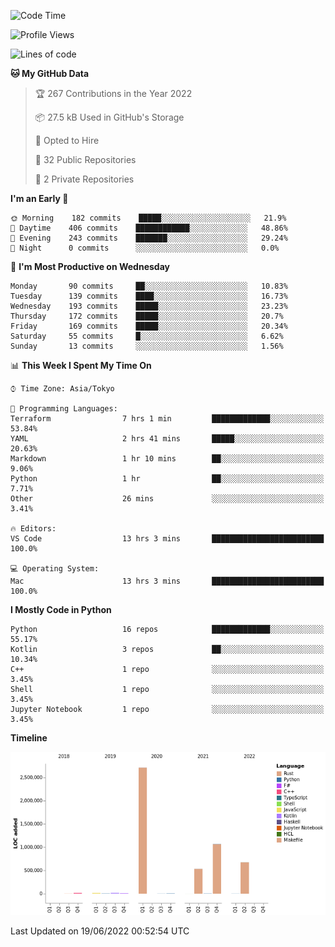 <!--START_SECTION:waka-->
![Code Time](http://img.shields.io/badge/Code%20Time-0%20secs-blue)

![Profile Views](http://img.shields.io/badge/Profile%20Views-5-blue)

![Lines of code](https://img.shields.io/badge/From%20Hello%20World%20I%27ve%20Written-5%20Million%20lines%20of%20code-blue)

**🐱 My GitHub Data** 

> 🏆 267 Contributions in the Year 2022
 > 
> 📦 27.5 kB Used in GitHub's Storage 
 > 
> 💼 Opted to Hire
 > 
> 📜 32 Public Repositories 
 > 
> 🔑 2 Private Repositories  
 > 
**I'm an Early 🐤** 

```text
🌞 Morning    182 commits    █████░░░░░░░░░░░░░░░░░░░░   21.9% 
🌆 Daytime    406 commits    ████████████░░░░░░░░░░░░░   48.86% 
🌃 Evening    243 commits    ███████░░░░░░░░░░░░░░░░░░   29.24% 
🌙 Night      0 commits      ░░░░░░░░░░░░░░░░░░░░░░░░░   0.0%

```
📅 **I'm Most Productive on Wednesday** 

```text
Monday       90 commits     ██░░░░░░░░░░░░░░░░░░░░░░░   10.83% 
Tuesday      139 commits    ████░░░░░░░░░░░░░░░░░░░░░   16.73% 
Wednesday    193 commits    █████░░░░░░░░░░░░░░░░░░░░   23.23% 
Thursday     172 commits    █████░░░░░░░░░░░░░░░░░░░░   20.7% 
Friday       169 commits    █████░░░░░░░░░░░░░░░░░░░░   20.34% 
Saturday     55 commits     █░░░░░░░░░░░░░░░░░░░░░░░░   6.62% 
Sunday       13 commits     ░░░░░░░░░░░░░░░░░░░░░░░░░   1.56%

```


📊 **This Week I Spent My Time On** 

```text
⌚︎ Time Zone: Asia/Tokyo

💬 Programming Languages: 
Terraform                7 hrs 1 min         █████████████░░░░░░░░░░░░   53.84% 
YAML                     2 hrs 41 mins       █████░░░░░░░░░░░░░░░░░░░░   20.63% 
Markdown                 1 hr 10 mins        ██░░░░░░░░░░░░░░░░░░░░░░░   9.06% 
Python                   1 hr                ██░░░░░░░░░░░░░░░░░░░░░░░   7.71% 
Other                    26 mins             ░░░░░░░░░░░░░░░░░░░░░░░░░   3.41%

🔥 Editors: 
VS Code                  13 hrs 3 mins       █████████████████████████   100.0%

💻 Operating System: 
Mac                      13 hrs 3 mins       █████████████████████████   100.0%

```

**I Mostly Code in Python** 

```text
Python                   16 repos            █████████████░░░░░░░░░░░░   55.17% 
Kotlin                   3 repos             ██░░░░░░░░░░░░░░░░░░░░░░░   10.34% 
C++                      1 repo              ░░░░░░░░░░░░░░░░░░░░░░░░░   3.45% 
Shell                    1 repo              ░░░░░░░░░░░░░░░░░░░░░░░░░   3.45% 
Jupyter Notebook         1 repo              ░░░░░░░░░░░░░░░░░░░░░░░░░   3.45%

```


**Timeline**

![Chart not found](https://raw.githubusercontent.com/kitagawa-hr/kitagawa-hr/main/charts/bar_graph.png) 


 Last Updated on 19/06/2022 00:52:54 UTC
<!--END_SECTION:waka-->
